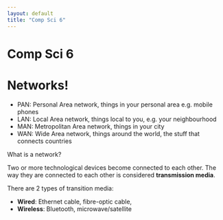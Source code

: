 ```yaml
---
layout: default
title: "Comp Sci 6"
---
```

# Comp Sci 6

# Networks!

- PAN: Personal Area network, things in your personal area e.g. mobile phones
- LAN: Local Area network, things local to you, e.g. your neighbourhood
- MAN: Metropolitan Area network, things in your city
- WAN: Wide Area network, things around the world, the stuff that connects countries

What is a network?

Two or more technological devices become connected to each other. The way they are connected to each other is considered **transmission media**.

There are 2 types of transition media:
- **Wired**: Ethernet cable, fibre-optic cable,
- **Wireless**: Bluetooth, microwave/satellite
